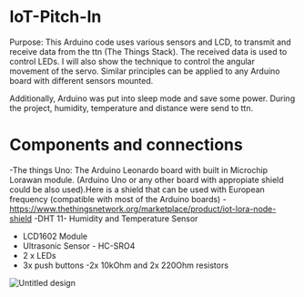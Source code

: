 # IoT-Pitch-In

Purpose: 
This Arduino code uses various sensors and LCD, to transmit and receive data from the ttn (The Things Stack). The received data is used to control LEDs. I will also show the technique to control the angular movement of the servo. Similar principles can be applied to any Arduino board with different sensors mounted. 

Additionally, Arduino was put into sleep mode and save some power. During the project, humidity, temperature and distance were send to ttn.

# Components and connections 
-The things Uno: The Arduino Leonardo board with built in Microchip Lorawan module. (Arduino Uno or any other board with appropiate shield could be also used).Here is a shield that can be used with European frequency (compatible with most of the Arduino boards) - https://www.thethingsnetwork.org/marketplace/product/iot-lora-node-shield
-DHT 11- Humidity and Temperature Sensor 
- LCD1602 Module
- Ultrasonic Sensor - HC-SRO4
- 2 x LEDs 
- 3x push buttons 
-2x 10kOhm and 2x 220Ohm resistors  

![Untitled design](https://user-images.githubusercontent.com/87130809/124954910-80ccc700-e00e-11eb-8cf2-595a38cca02c.jpg)




